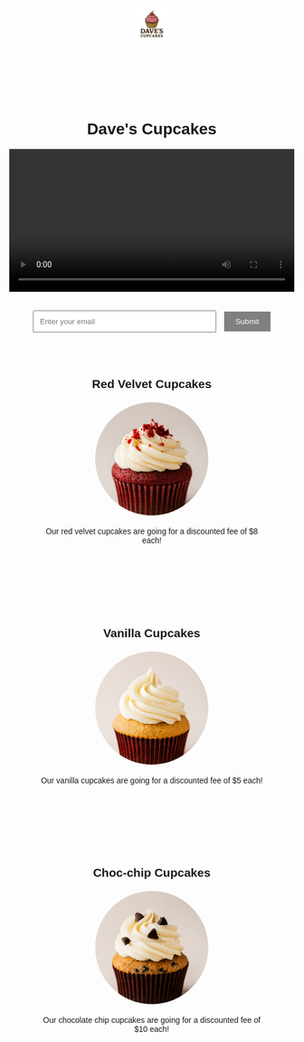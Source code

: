 <!DOCTYPE html>   
<html>
<head>
  <title>Product Landing Page</title>
  <link rel="stylesheet" href="style.css" />
  <style>
    body {
      margin: 0;
      font-family: Arial, sans-serif;
    }

    /* Header/Nav Bar Styling */
    #header {
      position: fixed;
      top: 0;
      width: 100%;
      background-color: #808080;
      display: flex;
      align-items: center;
      justify-content: space-between;
      padding: 10px 30px;
      box-sizing: border-box;
      z-index: 1000;
    }

    #header-img {
      height: 60px;
    }

    #nav-bar {
      display: flex;
      gap: 20px;
    }

    .nav-link {
      text-decoration: none;
      color: white;
      font-weight: bold;
      transition: color 0.3s;
    }

    .nav-link:hover {
      color: #ffcccb;
    }

    /* Title styling (moved below nav bar) */
    #title {
      margin-top: 120px;
      text-align: center;
    }

    /* Video styling */
    #video {
      width: 100%;
      height: auto;
    }

    /* Form styling */
    #form {
      margin-top: 30px;
      text-align: center;
    }

    #email {
      width: 300px;
      padding: 10px;
      margin-right: 10px;
    }

    #submit {
      padding: 10px 20px;
      background-color: #808080;
      color: white;
      border: none;
      cursor: pointer;
    }

    #submit:hover {
      background-color: #666666;
    }

    section { 
      padding: 50px;
      text-align: center;
    }

    /* Responsive for small screens */
    @media (max-width: 600px) {
      #header {
        flex-direction: column;
        align-items: flex-start;
      }

      #nav-bar {
        flex-direction: column;
        align-items: flex-start;
      }

      #email, #submit {
        width: 100%;
        margin: 5px 0;
      }
    }
          #img {
            width: 200px;
            height: 200px;
            object-fit: cover;
            border-radius: 50%;
            display: block;
            margin: 20px auto;
        } 
      
  </style>
</head>

<body>
  <header id="header">
    <img id="header-img" src="https://raw.githubusercontent.com/CMULS/Product-Landing-Page/refs/heads/main/Copilot_20251016_131229.png" alt="Logo">
    <nav id="nav-bar">
      <a class="nav-link" href="#section1">Section 1</a>
      <a class="nav-link" href="#section2">Section 2</a>
      <a class="nav-link" href="#section3">Section 3</a>
    </nav>
  </header>

  <h1 id="title">Dave's Cupcakes</h1> 

  <video id="video" src="product-video.mp4" controls></video>

  <form id="form" action="https://www.freecodecamp.com/email-submit">
    <input id="email" type="email" name="email" placeholder="Enter your email" required>
    <input id="submit" type="submit" value="Submit">
  </form>

  <section id="section1">
    <h2>Red Velvet Cupcakes</h2>
    <img id="img" src="https://raw.githubusercontent.com/CMULS/Product-Landing-Page/refs/heads/main/Copilot_20251016_145131.png" alt= "red velvet">
    <p>Our red velvet cupcakes are going for a discounted fee of $8 each!</p>
  </section>

  <section id="section2">
    <h2>Vanilla Cupcakes</h2>
    <img id="img" src="https://raw.githubusercontent.com/CMULS/Product-Landing-Page/refs/heads/main/Copilot_20251016_154915.png" alt= "vanilla">
    <p>Our vanilla cupcakes are going for a discounted fee of $5 each!</p>
  </section>

  <section id="section3">
    <h2>Choc-chip Cupcakes</h2>
    <img id="img" src="https://raw.githubusercontent.com/CMULS/Product-Landing-Page/refs/heads/main/Copilot_20251016_154900.png" alt= "chocolate chip">
    <p>Our chocolate chip cupcakes are going for a discounted fee of $10 each!</p>
  </section>
</body>
</html>

